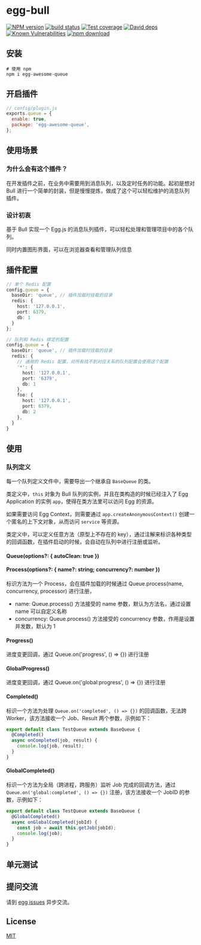 # egg-bull

[![NPM version][npm-image]][npm-url]
[![build status][travis-image]][travis-url]
[![Test coverage][codecov-image]][codecov-url]
[![David deps][david-image]][david-url]
[![Known Vulnerabilities][snyk-image]][snyk-url]
[![npm download][download-image]][download-url]

[npm-image]: https://img.shields.io/npm/v/egg-bull.svg?style=flat-square
[npm-url]: https://npmjs.org/package/egg-bull
[travis-image]: https://img.shields.io/travis/eggjs/egg-bull.svg?style=flat-square
[travis-url]: https://travis-ci.org/eggjs/egg-bull
[codecov-image]: https://img.shields.io/codecov/c/github/eggjs/egg-bull.svg?style=flat-square
[codecov-url]: https://codecov.io/github/eggjs/egg-bull?branch=master
[david-image]: https://img.shields.io/david/eggjs/egg-bull.svg?style=flat-square
[david-url]: https://david-dm.org/eggjs/egg-bull
[snyk-image]: https://snyk.io/test/npm/egg-bull/badge.svg?style=flat-square
[snyk-url]: https://snyk.io/test/npm/egg-bull
[download-image]: https://img.shields.io/npm/dm/egg-bull.svg?style=flat-square
[download-url]: https://npmjs.org/package/egg-bull

<!--
Description here.
-->

## 安装

```shell script
# 使用 npm
npm i egg-awesome-queue
```

## 开启插件

```js
// config/plugin.js
exports.queue = {
  enable: true,
  package: 'egg-awesome-queue',
};
```

## 使用场景

### 为什么会有这个插件？

在开发插件之前，在业务中需要用到消息队列，以及定时任务的功能。起初是想对 Bull 进行一个简单的封装，但是慢慢提炼，做成了这个可以轻松维护的消息队列插件。

### 设计初衷

基于 Bull 实现一个 Egg.js 的消息队列插件，可以轻松处理和管理项目中的各个队列。

同时内置图形界面，可以在浏览器查看和管理队列信息

## 插件配置

```typescript
// 单个 Redis 配置
config.queue = {
  baseDir: 'queue', // 插件加载时挂载的目录
  redis: {
    host: '127.0.0.1',
    port: 6379,
    db: 1
  }
};

// 队列和 Redis 绑定的配置
config.queue = {
  baseDir: 'queue', // 插件加载时挂载的目录
  redis: {
    // 通用的 Redis 配置，对所有找不到对应关系的队列配置会使用这个配置
    '*': {
      host: '127.0.0.1',
      port: '6379',
      db: 1
    },
    foo: {
      host: '127.0.0.1',
      port: 6379,
      db: 2
    },
  }
}
```

## 使用

### 队列定义

每一个队列定义文件中，需要导出一个继承自 `BaseQueue` 的类。

类定义中，`this` 对象为 Bull 队列的实例，并且在类构造的时候已经注入了 Egg Application 的实例 `app`，使得在类方法里可以访问 Egg 的资源。

如果需要访问 Egg Context，则需要通过 `app.createAnonymousContext()` 创建一个匿名的上下文对象，从而访问 `service` 等资源。

类定义中，可以定义任意方法（原型上不存在的 key），通过注解来标识各种类型的回调函数，在插件启动的时候，会自动在队列中进行注册或监听。

#### Queue(options?: { autoClean: true })

#### Process(options?: { name?: string; concurrency?: number })

标识方法为一个 Process，会在插件加载的时候通过 Queue.process(name, concurrency, processor) 进行注册，
  - name: Queue.process() 方法接受的 name 参数，默认为方法名，通过设置 name 可以自定义名称
  - concurrency: Queue.process() 方法接受的 concurrency 参数，作用是设置并发数，默认为 1

#### Progress()

进度变更回调，通过 Queue.on('progress', () => {}) 进行注册

#### GlobalProgress()

进度变更回调，通过 Queue.on('global:progress', () => {}) 进行注册

#### Completed()

标识一个方法为处理 `Queue.on('completed', () => {})` 的回调函数，无法跨 Worker，该方法接收一个 Job、Result 两个参数，示例如下：
```typescript
export default class TestQueue extends BaseQueue {
  @Completed()
  async onCompleted(job, result) {
    console.log(job, result);
  }
}
```

#### GlobalCompleted()

标识一个方法为全局（跨进程，跨服务）监听 Job 完成的回调方法，通过 `Queue.on('global:completed', () => {})` 注册，该方法接收一个 JobID 的参数，示例如下：
```typescript
export default class TestQueue extends BaseQueue {
  @GlobalCompleted()
  async onGlobalCompleted(jobId) {
    const job = await this.getJob(jobId);
    console.log(job);
  }
}
```



## 单元测试

<!-- 描述如何在单元测试中使用此插件，例如 schedule 如何触发。无则省略。-->

## 提问交流

请到 [egg issues](https://github.com/eggjs/egg/issues) 异步交流。

## License

[MIT](LICENSE)
